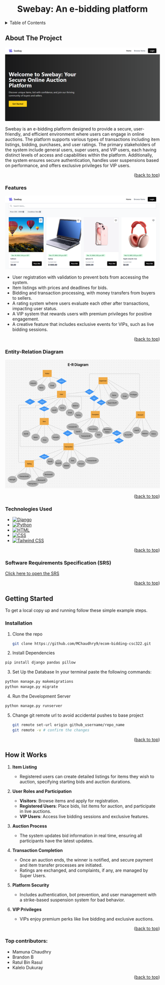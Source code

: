 <!-- Improved compatibility of back to top link: See: https://github.com/othneildrew/Best-README-Template/pull/73 -->
<a id="readme-top"></a>
<!--
*** Thanks for checking out the Best-README-Template. If you have a suggestion
*** that would make this better, please fork the repo and create a pull request
*** or simply open an issue with the tag "enhancement".
*** Don't forget to give the project a star!
*** Thanks again! Now go create something AMAZING! :D
-->



<!-- PROJECT SHIELDS -->
<!--
*** I'm using markdown "reference style" links for readability.
*** Reference links are enclosed in brackets [ ] instead of parentheses ( ).
*** See the bottom of this document for the declaration of the reference variables
*** for contributors-url, forks-url, etc. This is an optional, concise syntax you may use.
*** https://www.markdownguide.org/basic-syntax/#reference-style-links

[![Contributors][contributors-shield]][contributors-url]
[![Forks][forks-shield]][forks-url]
[![Stargazers][stars-shield]][stars-url]
[![Issues][issues-shield]][issues-url]
[![project_license][license-shield]][license-url]
[![LinkedIn][linkedin-shield]][linkedin-url]
-->


<!-- PROJECT LOGO -->
<!--
<br />
<div align="center">
  <a href="https://github.com/github_username/repo_name">
    <img src="images/logo.png" alt="Logo" width="80" height="80">
  </a>
-->
<h1 align="center">Swebay: An e-bidding platform</h1>
<!--
  <p align="center">
    project_description
    <br />
    <a href="https://github.com/github_username/repo_name"><strong>Explore the docs »</strong></a>
    <br />
    <br />
    <a href="https://github.com/github_username/repo_name">View Demo</a>
    ·
    <a href="https://github.com/github_username/repo_name/issues/new?labels=bug&template=bug-report---.md">Report Bug</a>
    ·
    <a href="https://github.com/github_username/repo_name/issues/new?labels=enhancement&template=feature-request---.md">Request Feature</a>
  </p>
</div>
-->


<!-- TABLE OF CONTENTS -->
<details>
  <summary>Table of Contents</summary>
  <ol>
    <li>
      <a href="#about-the-project">About The Project</a>
      <ul>
        <li><a href="#features">Features</a></li>
        <li><a href="#entity-relation-diagram">Entity-Relation Diagram</a></li>
        <li><a href="#technologies-used">Technologies Used</a></li>
        <li><a href="#software-requirements-specification-srs">Software Requirements Specification (SRS)</a></li>
      </ul>
    </li>
    <li>
      <a href="#getting-started">Getting Started</a>
      <ul>
        <li><a href="#installation">Installation</a></li>
      </ul>
    </li>
    <li><a href="#how-it-works">How it Works</a></li>
    <li><a href="#top-contributors">Top Contributors</a></li>
  </ol>
</details>



<!-- ABOUT THE PROJECT -->
## About The Project

![Landing Page](https://github.com/MChaudhry9/ecom-bidding-csc322/blob/master/project_images/swebayLandingPage.png)

Swebay is an e-bidding platform designed to provide a secure, user-friendly, and efficient environment where users can engage in online auctions. The platform supports various types of transactions including item listings, bidding, purchases, and user ratings. The primary stakeholders of the system include general users, super users, and VIP users, each having distinct levels of access and capabilities within the platform. Additionally, the system ensures secure authentication, handles user suspensions based on performance, and offers exclusive privileges for VIP users.

<p align="right">(<a href="#readme-top">back to top</a>)</p>

### Features
![Items](https://github.com/MChaudhry9/ecom-bidding-csc322/blob/master/project_images/swebayItems.png)
* User registration with validation to prevent bots from accessing the system.
* Item listings with prices and deadlines for bids.
* Bidding and transaction processing, with money transfers from buyers to sellers.
* A rating system where users evaluate each other after transactions, impacting user status.
* A VIP system that rewards users with premium privileges for positive engagement.
* A creative feature that includes exclusive events for VIPs, such as live bidding sessions.

<p align="right">(<a href="#readme-top">back to top</a>)</p>


### Entity-Relation Diagram
![Flowchart](https://github.com/MChaudhry9/ecom-bidding-csc322/blob/master/project_images/swebay%20diagram.png) 
<p align="right">(<a href="#readme-top">back to top</a>)</p>


### Technologies Used

* [![Django](https://img.shields.io/badge/Django-20232A?style=for-the-badge&logo=django&logoColor=white)](https://www.djangoproject.com/)
* [![Python](https://img.shields.io/badge/python-3776AB?style=for-the-badge&logo=python&logoColor=white)](https://www.python.org/)
* [![HTML](https://img.shields.io/badge/HTML-E34F26?style=for-the-badge&logo=html5&logoColor=white)](https://developer.mozilla.org/en-US/docs/Web/HTML)
* [![CSS](https://img.shields.io/badge/css-1572B6?style=for-the-badge&logo=css3&logoColor=white)](https://developer.mozilla.org/en-US/docs/Web/CSS)
* [![Tailwind CSS](https://img.shields.io/badge/Tailwind_CSS-06B6D4?style=for-the-badge&logo=tailwind-css&logoColor=white)](https://tailwindcss.com/)


<p align="right">(<a href="#readme-top">back to top</a>)</p>

### Software Requirements Specification (SRS)
[Click here to open the SRS](https://github.com/MChaudhry9/ecom-bidding-csc322/blob/master/project_report/CSC%20322%20Project%20Report.pdf)
<p align="right">(<a href="#readme-top">back to top</a>)</p>

<!-- GETTING STARTED -->
## Getting Started

To get a local copy up and running follow these simple example steps.


### Installation
1. Clone the repo
   ```sh
   git clone https://github.com/MChaudhry9/ecom-bidding-csc322.git
   ```
2. Install Dependencies
  ```sh
  pip install django pandas pillow
  ```
3. Set Up the Database
In your terminal paste the following commands:
  ```sh
  python manage.py makemigrations
  python manage.py migrate
  ```
4. Run the Development Server
  ```sh
  python manage.py runserver
  ```
5. Change git remote url to avoid accidental pushes to base project
   ```sh
   git remote set-url origin github_username/repo_name
   git remote -v # confirm the changes
   ```

<p align="right">(<a href="#readme-top">back to top</a>)</p>



<!-- USAGE EXAMPLES -->
## How it Works
1. **Item Listing**  
   * Registered users can create detailed listings for items they wish to auction, specifying starting bids and auction durations.

2. **User Roles and Participation**  
   * **Visitors**: Browse items and apply for registration.  
   * **Registered Users**: Place bids, list items for auction, and participate in live auctions.  
   * **VIP Users**: Access live bidding sessions and exclusive features.  

3. **Auction Process**  
   * The system updates bid information in real time, ensuring all participants have the latest updates.  

4. **Transaction Completion**  
   * Once an auction ends, the winner is notified, and secure payment and item transfer processes are initiated.  
   * Ratings are exchanged, and complaints, if any, are managed by Super Users.  

5. **Platform Security**  
   * Includes authentication, bot prevention, and user management with a strike-based suspension system for bad behavior.  

6. **VIP Privileges**  
   * VIPs enjoy premium perks like live bidding and exclusive auctions.


<p align="right">(<a href="#readme-top">back to top</a>)</p>





<!-- CONTRIBUTING -->

### Top contributors:

* Mamuna Chaudhry
* Brandon B
* Ratul Bin Rasul
* Kalelo Dukuray

<p align="right">(<a href="#readme-top">back to top</a>)</p>




<!-- MARKDOWN LINKS & IMAGES -->
<!-- https://www.markdownguide.org/basic-syntax/#reference-style-links -->
[contributors-shield]: https://img.shields.io/github/contributors/github_username/repo_name.svg?style=for-the-badge
[contributors-url]: https://github.com/github_username/repo_name/graphs/contributors
[forks-shield]: https://img.shields.io/github/forks/github_username/repo_name.svg?style=for-the-badge
[forks-url]: https://github.com/github_username/repo_name/network/members
[stars-shield]: https://img.shields.io/github/stars/github_username/repo_name.svg?style=for-the-badge
[stars-url]: https://github.com/github_username/repo_name/stargazers
[issues-shield]: https://img.shields.io/github/issues/github_username/repo_name.svg?style=for-the-badge
[issues-url]: https://github.com/github_username/repo_name/issues
[license-shield]: https://img.shields.io/github/license/github_username/repo_name.svg?style=for-the-badge
[license-url]: https://github.com/github_username/repo_name/blob/master/LICENSE.txt
[linkedin-shield]: https://img.shields.io/badge/-LinkedIn-black.svg?style=for-the-badge&logo=linkedin&colorB=555
[linkedin-url]: https://linkedin.com/in/linkedin_username
[product-screenshot]: images/screenshot.png
[Next.js]: https://img.shields.io/badge/next.js-000000?style=for-the-badge&logo=nextdotjs&logoColor=white
[Next-url]: https://nextjs.org/
[React.js]: https://img.shields.io/badge/React-20232A?style=for-the-badge&logo=react&logoColor=61DAFB
[React-url]: https://reactjs.org/
[Vue.js]: https://img.shields.io/badge/Vue.js-35495E?style=for-the-badge&logo=vuedotjs&logoColor=4FC08D
[Vue-url]: https://vuejs.org/
[Angular.io]: https://img.shields.io/badge/Angular-DD0031?style=for-the-badge&logo=angular&logoColor=white
[Angular-url]: https://angular.io/
[Svelte.dev]: https://img.shields.io/badge/Svelte-4A4A55?style=for-the-badge&logo=svelte&logoColor=FF3E00
[Svelte-url]: https://svelte.dev/
[Laravel.com]: https://img.shields.io/badge/Laravel-FF2D20?style=for-the-badge&logo=laravel&logoColor=white
[Laravel-url]: https://laravel.com
[Bootstrap.com]: https://img.shields.io/badge/Bootstrap-563D7C?style=for-the-badge&logo=bootstrap&logoColor=white
[Bootstrap-url]: https://getbootstrap.com
[JQuery.com]: https://img.shields.io/badge/jQuery-0769AD?style=for-the-badge&logo=jquery&logoColor=white
[JQuery-url]: https://jquery.com 
